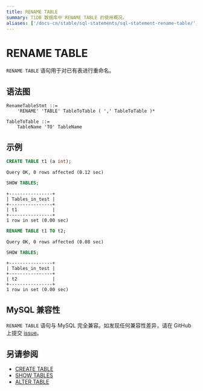 ```yaml
---
title: RENAME TABLE
summary: TiDB 数据库中 RENAME TABLE 的使用概况。
aliases: ['/docs-cn/stable/sql-statements/sql-statement-rename-table/','/docs-cn/v4.0/sql-statements/sql-statement-rename-table/','/docs-cn/stable/reference/sql/statements/rename-table/','/docs-cn/v4.0/reference/sql/statements/rename-table/']
---
```


# RENAME TABLE

`RENAME TABLE` 语句用于对已有表进行重命名。

## 语法图

```ebnf+diagram
RenameTableStmt ::=
    'RENAME' 'TABLE' TableToTable ( ',' TableToTable )*

TableToTable ::=
    TableName 'TO' TableName
```

## 示例


```sql
CREATE TABLE t1 (a int);
```

```
Query OK, 0 rows affected (0.12 sec)
```


```sql
SHOW TABLES;
```

```
+----------------+
| Tables_in_test |
+----------------+
| t1             |
+----------------+
1 row in set (0.00 sec)
```


```sql
RENAME TABLE t1 TO t2;
```

```
Query OK, 0 rows affected (0.08 sec)
```


```sql
SHOW TABLES;
```

```
+----------------+
| Tables_in_test |
+----------------+
| t2             |
+----------------+
1 row in set (0.00 sec)
```

## MySQL 兼容性

`RENAME TABLE` 语句与 MySQL 完全兼容。如发现任何兼容性差异，请在 GitHub 上提交 [issue](https://github.com/pingcap/tidb/issues/new/choose)。

## 另请参阅

* [CREATE TABLE](/sql-statements/sql-statement-create-table.md)
* [SHOW TABLES](/sql-statements/sql-statement-show-tables.md)
* [ALTER TABLE](/sql-statements/sql-statement-alter-table.md)
